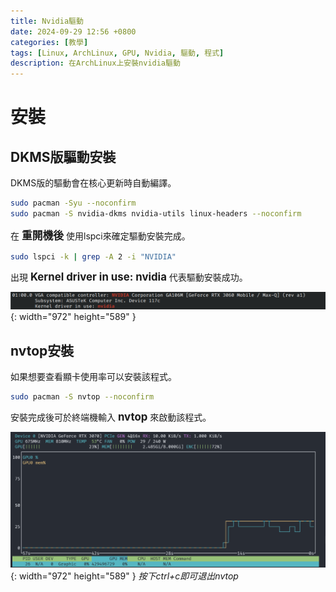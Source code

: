 ```yaml
---
title: Nvidia驅動
date: 2024-09-29 12:56 +0800
categories: [教學]
tags: [Linux, ArchLinux, GPU, Nvidia, 驅動, 程式]
description: 在ArchLinux上安裝nvidia驅動
---
```


# 安裝
## DKMS版驅動安裝
DKMS版的驅動會在核心更新時自動編譯。 <br>
```bash
sudo pacman -Syu --noconfirm
sudo pacman -S nvidia-dkms nvidia-utils linux-headers --noconfirm
```

在 <span style="font-weight: bold; font-size: 1.2em;">重開機後</span> 使用lspci來確定驅動安裝完成。 <br>
```bash
sudo lspci -k | grep -A 2 -i "NVIDIA"
```

出現 <span style="font-weight: bold; font-size: 1.2em;">Kernel driver in use: nvidia</span> 代表驅動安裝成功。 <br>

![Desktop View](/assets/img/2024-09-29-NvidiaDriver/Lspci.png){: width="972" height="589" }

## nvtop安裝
如果想要查看顯卡使用率可以安裝該程式。
```bash
sudo pacman -S nvtop --noconfirm
```

安裝完成後可於終端機輸入 <span style="font-weight: bold; font-size: 1.2em;">nvtop</span> 來啟動該程式。 <br>

![Desktop View](/assets/img/2024-09-29-NvidiaDriver/Nvtop.png){: width="972" height="589" }
_按下ctrl+c即可退出nvtop_
